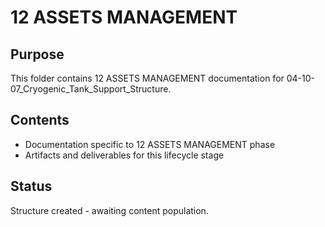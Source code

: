 # 12 ASSETS MANAGEMENT

## Purpose
This folder contains 12 ASSETS MANAGEMENT documentation for 04-10-07_Cryogenic_Tank_Support_Structure.

## Contents
- Documentation specific to 12 ASSETS MANAGEMENT phase
- Artifacts and deliverables for this lifecycle stage

## Status
Structure created - awaiting content population.

